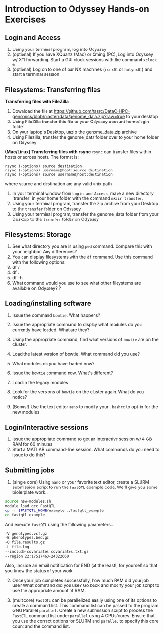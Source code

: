 # Introduction to Odyssey Hands-on Exercises

## Login and Access
1. Using your terminal program, log into Odyssey
2. (optional) If you have XQuartz (Mac) or Xming (PC), Log into Odyssey w/ X11 forwarding. Start a GUI clock sessions with the command `xclock &`
3. (optional) Log on to one of our NX machines (`rcnx01` or `holynx01`) and start a terminal session


## Filesystems: Transferring files
**Transferring files with FileZilla**
  1. Download the file at https://github.com/fasrc/DataC-HPC-genomics/blob/master/data/genome_data.zip?raw=true to your desktop
  1. Using FileZilla transfer this file to your Odyssey account home/login folder
  2. On your laptop's Desktop, unzip the genome_data.zip archive
  2. Using Filezilla, transfer the genome_data folder over to your home folder on Odyssey

**(Mac/Linux) Transferring files with rsync**
`rsync` can transfer files within hosts or across hosts. The format is:
  
```
rsync (-options) source destination
rsync (-options) username@host:source destination
rsync (-options) source username@host:destination
```

where source and destination are any valid unix path

  1. In your terminal window from `Login and Access`, make a new directory 'transfer' in your home folder with the command `mkdir transfer`.
  2. Using your terminal program, transfer the zip archive from your Desktop to the `transfer` folder on Odyssey
  3. Using your terminal program, transfer the genome_data folder from your Desktop to the `transfer` folder on Odyssey


## Filesystems: Storage
1. See what directory you are in using `pwd` command. Compare this with your neighbor. Any differences?
2. You can display filesystems with the `df` command. Use this command with the following options:
  1. df /
  2. df .
  3. df -h .
3. What command would you use to see what other fileystems are available on Odyssey? ?


## Loading/installing software
1. Issue the command `bowtie`. What happens?
2. Issue the appropriate command to display what modules do you currently have loaded. What are they?
3. Using the appropriate command, find what versions of `bowtie` are on the cluster.
4. Load the latest version of bowtie. What command did you use?
5. What modules do you have loaded now?
6. Issue the `bowtie` command now. What's different?

7. Load in the legacy modules
8. Look for the versions of `bowtie` on the cluster again. What do you notice?

9. (Bonus!) Use the text editor `nano` to modify your `.bashrc` to opt-in for the new modules


## Login/Interactive sessions
1. Issue the appropriate command to get an interactive session w/ 4 GB RAM for 60 minutes
2. Start a MATLAB command-line session. What commands do you need to issue to do this?


## Submitting jobs
1. (single core) Using `nano` or your favorite text editor, create a SLURM submission script to run the `fastQTL` example code. We'll give you some biolerplate work...

```bash
source new-modules.sh
module load gcc FastQTL
cp -r $FASTQTL_HOME/example ./fastqtl_example
cd fastqtl_example
```

And execute `fastQTL` using the following parameters...

```bash
-V genotypes.vcf.gz
-B phenotypes.bed.gz 
-O file.results.gz 
-L file.log 
--include-covariates covariates.txt.gz 
--region 22:17517460-24322660
```

Also, include an email notification for END (at the least!) for yourself so that you know the status of your work.

2. Once your job completes successfully, how much RAM did your job use? What command did you use? Go back and modify your job script to use the appropriate amount of RAM.

3. (multicore) `FastQTL` can be parallelized easily using one of its options to create a command list. This command list can be passed to the program GNU Parallel `parallel`. Create a new submission script to process the `FastQTL` command list under `parallel` using 4 CPUs/cores. Ensure that you use the correct options for SLURM and `parallel` to specify this core count and the command list.

